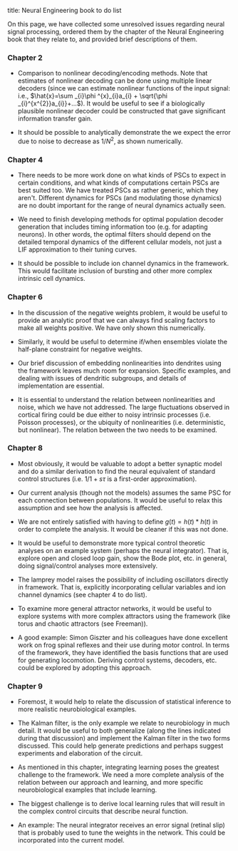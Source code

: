 title: Neural Engineering book to do list

On this page, we have collected some unresolved issues regarding neural signal
processing, ordered them by the chapter of the Neural Engineering book that
they relate to, and provided brief descriptions of them.

### Chapter 2

- Comparison to nonlinear decoding/encoding methods. Note that estimates of nonlinear decoding can be done using multiple linear decoders (since we can estimate nonlinear functions of the input signal: i.e., $\hat{x}=\sum _{i}\phi ^{x}_{i}a_{i} + \sqrt{\phi _{i}^{x^{2}}a_{i}}+...$). It would be useful to see if a biologically plausible nonlinear decoder could be constructed that gave significant information transfer gain.

- It should be possible to analytically demonstrate the we expect the error due to noise to decrease as $1/N^2$, as shown numerically.

### Chapter 4

- There needs to be more work done on what kinds of PSCs to expect in certain conditions, and what kinds of computations certain PSCs are best suited too. We have treated PSCs as rather generic, which they aren't. Different dynamics for PSCs (and modulating those dynamics) are no doubt important for the range of neural dynamics actually seen.

- We need to finish developing methods for optimal population decoder generation that includes timing information too (e.g. for adapting neurons). In other words, the optimal filters should depend on the detailed temporal dynamics of the different cellular models, not just a LIF approximation to their tuning curves.

- It should be possible to include ion channel dynamics in the framework. This would facilitate inclusion of bursting and other more complex intrinsic cell dynamics.

### Chapter 6

- In the discussion of the negative weights problem, it would be useful to provide an analytic proof that we can always find scaling factors to make all weights positive. We have only shown this numerically.

- Similarly, it would be useful to determine if/when ensembles violate the half-plane constraint for negative weights.

- Our brief discussion of embedding nonlinearities into dendrites using the framework leaves much room for expansion. Specific examples, and dealing with issues of dendritic subgroups, and details of implementation are essential.

- It is essential to understand the relation between nonlinearities and noise, which we have not addressed. The large fluctuations observed in cortical firing could be due either to noisy intrinsic processes (i.e. Poisson processes), or the ubiquity of nonlinearities (i.e. deterministic, but nonlinear). The relation between the two needs to be examined.

### Chapter 8

- Most obviously, it would be valuable to adopt a better synaptic model and do a similar derivation to find the neural equivalent of standard control structures (i.e. $1/1+s\tau$ is a first-order approximation).

- Our current analysis (though not the models) assumes the same PSC for each connection between populations. It would be useful to relax this assumption and see how the analysis is affected.

- We are not entirely satisfied with having to define $g(t)=h(t)*h(t)$ in order to complete the analysis. It would be cleaner if this was not done.

- It would be useful to demonstrate more typical control theoretic analyses on an example system (perhaps the neural integrator). That is, explore open and closed loop gain, show the Bode plot, etc. in general, doing signal/control analyses more extensively.

- The lamprey model raises the possibility of including oscillators directly in framework. That is, explicitly incorporating cellular variables and ion channel dynamics (see chapter 4 to do list).

- To examine more general attractor networks, it would be useful to explore systems with more complex attractors using the framework (like torus and chaotic attractors (see Freeman)).

- A good example: Simon Giszter and his colleagues have done excellent work on frog spinal reflexes and their use during motor control. In terms of the framework, they have identified the basis functions that are used for generating locomotion. Deriving control systems, decoders, etc. could be explored by adopting this approach.

### Chapter 9

- Foremost, it would help to relate the discussion of statistical inference to more realistic neurobiological examples.

- The Kalman filter, is the only example we relate to neurobiology in much detail. It would be useful to both generalize (along the lines indicated during that discussion) and implement the Kalman filter in the two forms discussed. This could help generate predictions and perhaps suggest experiments and elaboration of the circuit.

- As mentioned in this chapter, integrating learning poses the greatest challenge to the framework. We need a more complete analysis of the relation between our approach and learning, and more specific neurobiological examples that include learning.

- The biggest challenge is to derive local learning rules that will result in the complex control circuits that describe neural function.

- An example: The neural integrator receives an error signal (retinal slip) that is probably used to tune the weights in the network. This could be incorporated into the current model.
